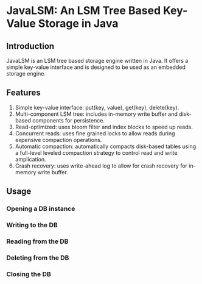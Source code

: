 # JavaLSM: An LSM Tree Based Key-Value Storage in Java

## Introduction
JavaLSM is an LSM tree based storage engine written in Java. It offers a simple key-value interface and is designed to be used as an embedded storage engine.  

## Features
1. Simple key-value interface: put(key, value), get(key), delete(key).
2. Multi-component LSM tree: includes in-memory write buffer and disk-based components for persistence.
3. Read-optimized: uses bloom filter and index blocks to speed up reads.
4. Concurrent reads: uses fine grained locks to allow reads during expensive compaction operations.
5. Automatic compaction: automatically compacts disk-based tables using a full-level leveled compaction strategy to control read and write amplication.
6. Crash recovery: uses write-ahead log to allow for crash recovery for in-memory write buffer.

## Usage
### Opening a DB instance

### Writing to the DB

### Reading from the DB

### Deleting from the DB

### Closing the DB
